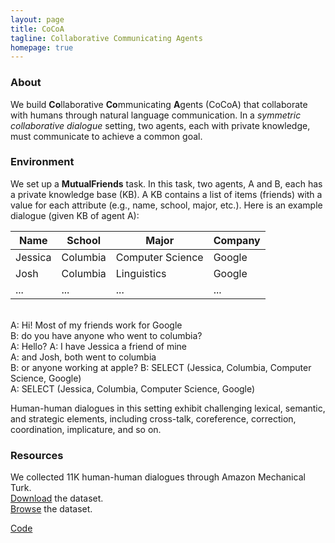 ```yaml
---
layout: page
title: CoCoA 
tagline: Collaborative Communicating Agents
homepage: true
---
```


### About 

We build **Co**llaborative **Co**mmunicating **A**gents (CoCoA) that
collaborate with humans through natural language communication.
In a *symmetric collaborative dialogue* setting, two agents,
each with private knowledge, must communicate to achieve a common goal.

### Environment
We set up a **MutualFriends** task.
In this task, two agents, A and B, each has a private knowledge base (KB).
A KB contains a list of items (friends) with a value for each attribute (e.g., name, school, major, etc.).
Here is an example dialogue (given KB of agent A):

| Name        | School       | Major                | Company     |
|-------------|--------------|----------------------|-------------|
| Jessica     | Columbia     | Computer Science     | Google      |
| Josh        | Columbia     | Linguistics          | Google      |
| ...         | ...          | ...                  | ...         |

<br/>
A: Hi! Most of my friends work for Google<br/>
B: do you have anyone who went to columbia?<br/> 
A: Hello?
A: I have Jessica a friend of mine<br/>
A: and Josh, both went to columbia<br/>
B: or anyone working at apple?
B: SELECT (Jessica, Columbia, Computer Science, Google)<br/>
A: SELECT (Jessica, Columbia, Computer Science, Google)<br/>

Human-human dialogues in this setting exhibit challenging lexical, semantic, and strategic elements,
including cross-talk, coreference, correction, coordination, implicature, and so on.

### Resources

We collected 11K human-human dialogues through Amazon Mechanical Turk.<br/>
[Download](https://worksheets.codalab.org/bundles/0x5a4cefea7fd443cea15aa532bb8fcd67/) the dataset.<br/>
[Browse](https://worksheets.codalab.org/rest/bundles/0xebbaddf18b524be69e66ac6c40a82428/contents/blob/chat_viewer/chat.html) the dataset.<br/>

[Code](https://github.com/stanfordnlp/cocoa/tree/cocoa-0.1)

